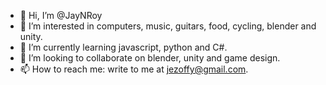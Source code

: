 - 👋 Hi, I’m @JayNRoy
- 👀 I’m interested in computers, music, guitars, food, cycling, blender and unity.
- 🌱 I’m currently learning javascript, python and C#.
- 💞️ I’m looking to collaborate on blender, unity and game design.
- 📫 How to reach me: write to me at jezoffy@gmail.com.

<!---
JayNRoy/JayNRoy is a ✨ special ✨ repository because its `README.md` (this file) appears on your GitHub profile.
You can click the Preview link to take a look at your changes.
--->
